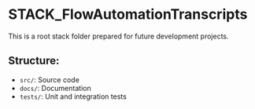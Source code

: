# STACK_FlowAutomationTranscripts

This is a root stack folder prepared for future development projects.

## Structure:
- `src/`: Source code
- `docs/`: Documentation
- `tests/`: Unit and integration tests
